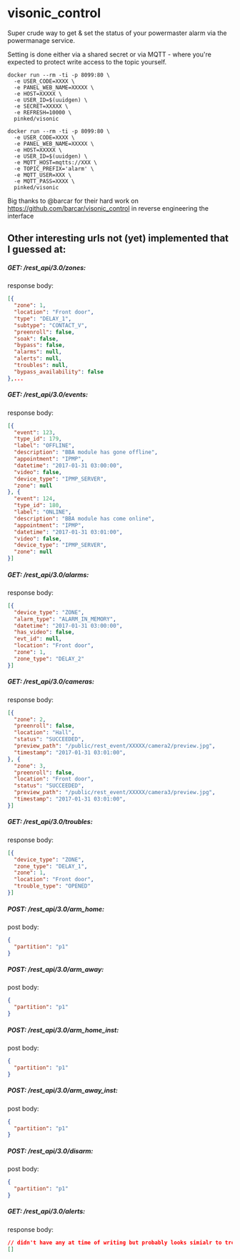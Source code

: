 # visonic_control

Super crude way to get & set the status of your powermaster alarm via the powermanage service.

Setting is done either via a shared secret or via MQTT - where you're expected to protect write access to the topic yourself.

```
docker run --rm -ti -p 8099:80 \
  -e USER_CODE=XXXX \
  -e PANEL_WEB_NAME=XXXXX \
  -e HOST=XXXXX \
  -e USER_ID=$(uuidgen) \
  -e SECRET=XXXXX \
  -e REFRESH=10000 \
  pinked/visonic
```

```
docker run --rm -ti -p 8099:80 \
  -e USER_CODE=XXXX \
  -e PANEL_WEB_NAME=XXXXX \
  -e HOST=XXXXX \
  -e USER_ID=$(uuidgen) \
  -e MQTT_HOST=mqtts://XXX \
  -e TOPIC_PREFIX='alarm' \
  -e MQTT_USER=XXX \
  -e MQTT_PASS=XXXX \
  pinked/visonic
```


Big thanks to @barcar for their hard work on https://github.com/barcar/visonic_control in reverse engineering the interface

## Other interesting urls not (yet) implemented that I guessed at:

##### GET: /rest_api/3.0/zones:
response body:
```json
[{
  "zone": 1,
  "location": "Front door",
  "type": "DELAY_1",
  "subtype": "CONTACT_V",
  "preenroll": false,
  "soak": false,
  "bypass": false,
  "alarms": null,
  "alerts": null,
  "troubles": null,
  "bypass_availability": false
},...

```
##### GET: /rest_api/3.0/events:
response body:
```json
[{
  "event": 123,
  "type_id": 179,
  "label": "OFFLINE",
  "description": "BBA module has gone offline",
  "appointment": "IPMP",
  "datetime": "2017-01-31 03:00:00",
  "video": false,
  "device_type": "IPMP_SERVER",
  "zone": null
}, {
  "event": 124,
  "type_id": 180,
  "label": "ONLINE",
  "description": "BBA module has come online",
  "appointment": "IPMP",
  "datetime": "2017-01-31 03:01:00",
  "video": false,
  "device_type": "IPMP_SERVER",
  "zone": null
}]
```

##### GET: /rest_api/3.0/alarms:
response body:
```json
[{
  "device_type": "ZONE",
  "alarm_type": "ALARM_IN_MEMORY",
  "datetime": "2017-01-31 03:00:00",
  "has_video": false,
  "evt_id": null,
  "location": "Front door",
  "zone": 1,
  "zone_type": "DELAY_2"
}]
```

##### GET: /rest_api/3.0/cameras:
response body:
```json
[{
  "zone": 2,
  "preenroll": false,
  "location": "Hall",
  "status": "SUCCEEDED",
  "preview_path": "/public/rest_event/XXXXX/camera2/preview.jpg",
  "timestamp": "2017-01-31 03:01:00",
}, {
  "zone": 3,
  "preenroll": false,
  "location": "Front door",
  "status": "SUCCEEDED",
  "preview_path": "/public/rest_event/XXXXX/camera3/preview.jpg",
  "timestamp": "2017-01-31 03:01:00",
}]
```

##### GET: /rest_api/3.0/troubles:
response body:
```json
[{
  "device_type": "ZONE",
  "zone_type": "DELAY_1",
  "zone": 1,
  "location": "Front door",
  "trouble_type": "OPENED"
}]
```

##### POST: /rest_api/3.0/arm_home:
post body:
```json
{
  "partition": "p1"
}
```

##### POST: /rest_api/3.0/arm_away:
post body:
```json
{
  "partition": "p1"
}
```


##### POST: /rest_api/3.0/arm_home_inst:
post body:
```json
{
  "partition": "p1"
}
```

##### POST: /rest_api/3.0/arm_away_inst:
post body:
```json
{
  "partition": "p1"
}
```

##### POST: /rest_api/3.0/disarm:
post body:
```json
{
  "partition": "p1"
}
```

##### GET: /rest_api/3.0/alerts:
response body:
```json
// didn't have any at time of writing but probably looks simialr to troubles
[]
```